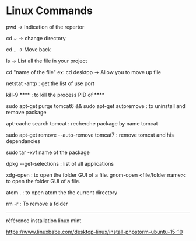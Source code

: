# Linux Commands

pwd  -> Indication of the repertor

cd ~  ->  change directory 

cd ..  -> Move back 

ls ->  List all the file in your project

cd "name of the file" ex: cd desktop -> Allow you to move up file

netstat -antp : get the list of use port

kill-9 **** : to kill the process PID of ****


sudo apt-get purge tomcat6 && sudo apt-get autoremove : to uninstall and remove package

apt-cache search tomcat : recherche package by name tomcat

sudo apt-get remove --auto-remove tomcat7 : remove tomcat and his dependancies


sudo tar -xvf name of the package

dpkg --get-selections : list of all applications


xdg-open : to open the folder GUI of a file.
gnom-open  <file/folder name>: to open the folder GUI of a file.

atom . : to open atom the the current directory

rm -r <folderName> : To remove a folder  

-------------------------------------------------------------------

référence installation linux mint 

https://www.linuxbabe.com/desktop-linux/install-phpstorm-ubuntu-15-10